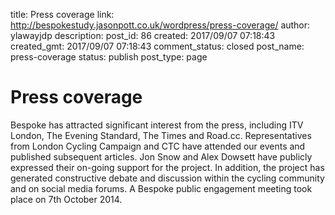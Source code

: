 title: Press coverage
link: http://bespokestudy.jasonpott.co.uk/wordpress/press-coverage/
author: ylawayjdp
description: 
post_id: 86
created: 2017/09/07 07:18:43
created_gmt: 2017/09/07 07:18:43
comment_status: closed
post_name: press-coverage
status: publish
post_type: page

# Press coverage

Bespoke has attracted significant interest from the press, including ITV London, The Evening Standard, The Times and Road.cc. Representatives from London Cycling Campaign and CTC have attended our events and published subsequent articles. Jon Snow and Alex Dowsett have publicly expressed their on-going support for the project. In addition, the project has generated constructive debate and discussion within the cycling community and on social media forums. A Bespoke public engagement meeting took place on 7th October 2014.